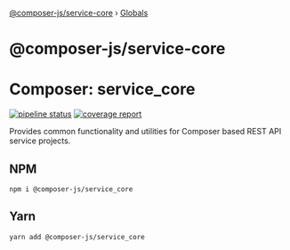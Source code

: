 [@composer-js/service-core](README.md) › [Globals](globals.md)

# @composer-js/service-core

# Composer: service_core

[![pipeline status](https://gitlab.com/AcceleratXR/composerjs/composer-service-core/badges/master/pipeline.svg)](https://gitlab.com/AcceleratXR/composerjs/composer-service-core/-/commits/master)
[![coverage report](https://gitlab.com/AcceleratXR/composerjs/composer-service-core/badges/master/coverage.svg)](https://gitlab.com/AcceleratXR/composerjs/composer-service-core/-/commits/master)

Provides common functionality and utilities for Composer based REST API service projects.

## NPM
```
npm i @composer-js/service_core
```

## Yarn
```
yarn add @composer-js/service_core
```
